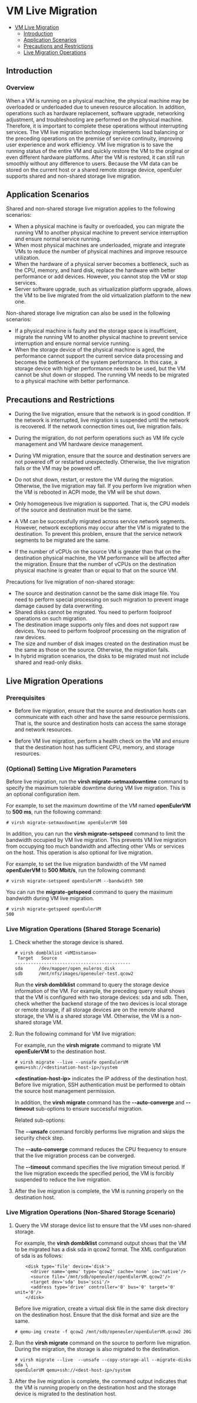# VM Live Migration

- [VM Live Migration](#vm-live-migration)
    - [Introduction](#introduction-1)
    - [Application Scenarios](#application-scenarios)
    - [Precautions and Restrictions](#precautions-and-restrictions)
    - [Live Migration Operations](#live-migration-operations)


## Introduction

### Overview

When a VM is running on a physical machine, the physical machine may be overloaded or underloaded due to uneven resource allocation. In addition, operations such as hardware replacement, software upgrade, networking adjustment, and troubleshooting are performed on the physical machine. Therefore, it is important to complete these operations without interrupting services. The VM live migration technology implements load balancing or the preceding operations on the premise of service continuity, improving user experience and work efficiency. VM live migration is to save the running status of the entire VM and quickly restore the VM to the original or even different hardware platforms. After the VM is restored, it can still run smoothly without any difference to users. Because the VM data can be stored on the current host or a shared remote storage device, openEuler supports shared and non-shared storage live migration.

## Application Scenarios

Shared and non-shared storage live migration applies to the following scenarios:

-   When a physical machine is faulty or overloaded, you can migrate the running VM to another physical machine to prevent service interruption and ensure normal service running.
-   When most physical machines are underloaded, migrate and integrate VMs to reduce the number of physical machines and improve resource utilization.
-   When the hardware of a physical server becomes a bottleneck, such as the CPU, memory, and hard disk, replace the hardware with better performance or add devices. However, you cannot stop the VM or stop services.
-   Server software upgrade, such as virtualization platform upgrade, allows the VM to be live migrated from the old virtualization platform to the new one.

Non-shared storage live migration can also be used in the following scenarios:

-   If a physical machine is faulty and the storage space is insufficient, migrate the running VM to another physical machine to prevent service interruption and ensure normal service running.
-   When the storage device of the physical machine is aged, the performance cannot support the current service data processing and becomes the bottleneck of the system performance. In this case, a storage device with higher performance needs to be used, but the VM cannot be shut down or stopped. The running VM needs to be migrated to a physical machine with better performance.

## Precautions and Restrictions

-   During the live migration, ensure that the network is in good condition. If the network is interrupted, live migration is suspended until the network is recovered. If the network connection times out, live migration fails.
-   During the migration, do not perform operations such as VM life cycle management and VM hardware device management.
-   During VM migration, ensure that the source and destination servers are not powered off or restarted unexpectedly. Otherwise, the live migration fails or the VM may be powered off.
-   Do not shut down, restart, or restore the VM during the migration. Otherwise, the live migration may fail. If you perform live migration when the VM is rebooted in ACPI mode, the VM will be shut down.

-   Only homogeneous live migration is supported. That is, the CPU models of the source and destination must be the same.
-   A VM can be successfully migrated across service network segments. However, network exceptions may occur after the VM is migrated to the destination. To prevent this problem, ensure that the service network segments to be migrated are the same.
-   If the number of vCPUs on the source VM is greater than that on the destination physical machine, the VM performance will be affected after the migration. Ensure that the number of vCPUs on the destination physical machine is greater than or equal to that on the source VM.

Precautions for live migration of non-shared storage:

-   The source and destination cannot be the same disk image file. You need to perform special processing on such migration to prevent image damage caused by data overwriting.
-   Shared disks cannot be migrated. You need to perform foolproof operations on such migration.
-   The destination image supports only files and does not support raw devices. You need to perform foolproof processing on the migration of raw devices.
-   The size and number of disk images created on the destination must be the same as those on the source. Otherwise, the migration fails.
-   In hybrid migration scenarios, the disks to be migrated must not include shared and read-only disks.

## Live Migration Operations

### Prerequisites

-   Before live migration, ensure that the source and destination hosts can communicate with each other and have the same resource permissions. That is, the source and destination hosts can access the same storage and network resources.

-   Before VM live migration, perform a health check on the VM and ensure that the destination host has sufficient CPU, memory, and storage resources.

### \(Optional\) Setting Live Migration Parameters

Before live migration, run the  **virsh migrate-setmaxdowntime**  command to specify the maximum tolerable downtime during VM live migration. This is an optional configuration item.

For example, to set the maximum downtime of the VM named  **openEulerVM**  to  **500 ms**, run the following command:

```
# virsh migrate-setmaxdowntime openEulerVM 500
```

In addition, you can run the  **virsh migrate-setspeed**  command to limit the bandwidth occupied by VM live migration. This prevents VM live migration from occupying too much bandwidth and affecting other VMs or services on the host. This operation is also optional for live migration.

For example, to set the live migration bandwidth of the VM named  **openEulerVM**  to  **500 Mbit/s**, run the following command:

```
# virsh migrate-setspeed openEulerVM --bandwidth 500
```

You can run the  **migrate-getspeed**  command to query the maximum bandwidth during VM live migration.

```
# virsh migrate-getspeed openEulerVM
500
```

### Live Migration Operations \(Shared Storage Scenario\)

1.  Check whether the storage device is shared.

    ```
    # virsh domblklist <VMInstanse>
     Target   Source
    --------------------------------------------
    sda      /dev/mapper/open_euleros_disk
    sdb      /mnt/nfs/images/openeuler-test.qcow2
    ```

    Run the  **virsh domblklist**  command to query the storage device information of the VM. For example, the preceding query result shows that the VM is configured with two storage devices: sda and sdb. Then, check whether the backend storage of the two devices is local storage or remote storage, if all storage devices are on the remote shared storage, the VM is a shared storage VM. Otherwise, the VM is a non-shared storage VM.

2.  Run the following command for VM live migration:

    For example, run the  **virsh migrate**  command to migrate VM  **openEulerVM**  to the destination host.

    ```
    # virsh migrate --live --unsafe openEulerVM qemu+ssh://<destination-host-ip>/system
    ```

    **<destination-host-ip\>**  indicates the IP address of the destination host. Before live migration, SSH authentication must be performed to obtain the source host management permission.

    In addition, the  **virsh migrate**  command has the  **--auto-converge**  and  **--timeout**  sub-options to ensure successful migration.

    Related sub-options:

    The  **--unsafe**  command forcibly performs live migration and skips the security check step.

    The  **--auto-converge**  command reduces the CPU frequency to ensure that the live migration process can be converged.

    The  **--timeout**  command specifies the live migration timeout period. If the live migration exceeds the specified period, the VM is forcibly suspended to reduce the live migration.

3.  After the live migration is complete, the VM is running properly on the destination host.

### Live Migration Operations \(Non-Shared Storage Scenario\)

1.  Query the VM storage device list to ensure that the VM uses non-shared storage.

    For example, the  **virsh domblklist**  command output shows that the VM to be migrated has a disk sda in qcow2 format. The XML configuration of sda is as follows:

    ```
        <disk type='file' device='disk'>
          <driver name='qemu' type='qcow2' cache='none' io='native'/>
          <source file='/mnt/sdb/openeuler/openEulerVM.qcow2'/>
          <target dev='sda' bus='scsi'/>
          <address type='drive' controller='0' bus='0' target='0' unit='0'/>
        </disk>
    ```

    Before live migration, create a virtual disk file in the same disk directory on the destination host. Ensure that the disk format and size are the same.

    ```
    # qemu-img create -f qcow2 /mnt/sdb/openeuler/openEulerVM.qcow2 20G
    ```

2.  Run the  **virsh migrate**  command on the source to perform live migration. During the migration, the storage is also migrated to the destination.

    ```
    # virsh migrate --live  --unsafe --copy-storage-all --migrate-disks sda \
    openEulerVM qemu+ssh://<dest-host-ip>/system
    ```

3.  After the live migration is complete, the command output indicates that the VM is running properly on the destination host and the storage device is migrated to the destination host.

